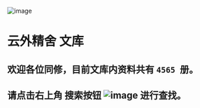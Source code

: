 ![image](https://cdn.jsdelivr.net/gh/imokgood/pic@main/logo.png)
#  云外精舍 文库
## 欢迎各位同修，目前文库内资料共有 `4565 `册。
## 请点击右上角 搜索按钮 ![image](https://cdn.jsdelivr.net/gh/imokgood/pic@main/search.png) 进行查找。

